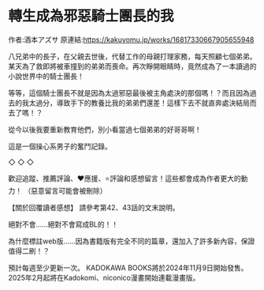 # 轉生成為邪惡騎士團長的我

作者:酒本アズサ
原連結:https://kakuyomu.jp/works/16817330667905655948

八兄弟中的長子，在父親去世後，代替工作的母親打理家務，每天照顧七個弟弟。某天為了救即將被車撞到的弟弟而喪命。再次睜開眼睛時，竟然成為了一本讀過的小說世界中的騎士團長！

等等，這個騎士團長不就是因為太過邪惡最後被主角處決的那個嗎！？而且因為過去的我太過分，導致手下的教養比我的弟弟們還差！這樣下去不就直奔處決結局而去了嗎！？

從今以後我要重新教育他們，別小看當過七個弟弟的好哥哥啊！

這是一個操心系男子的奮鬥記錄。

◇    ◇    ◇

歡迎追蹤、推薦評論、❤應援、⭐評論和感想留言！這些都會成為作者更大的動力！
（惡意留言可能會被刪除）

【關於回覆讀者感想】
請參考第42、43話的文末說明。

絕對不會......絕對不會寫成BL的！！

為什麼標註web版......因為書籍版有完全不同的篇章，還加入了許多新內容，保證值得二刷！？

預計每週至少更新一次。
KADOKAWA BOOKS將於2024年11月9日開始發售。
2025年2月起將在Kadokomi、niconico漫畫開始連載漫畫版。
